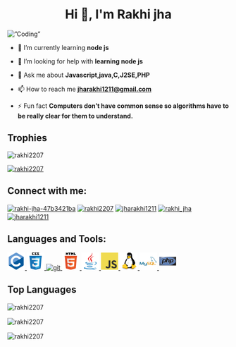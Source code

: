 <h1 align="center">Hi 👋, I'm Rakhi jha</h1>
<img  alt=”Coding” class="center" width="400" src="https://static.wixstatic.com/media/6a735e_1649804cacbd4b5988bd8e5deb009f47~mv2.gif">


- 🌱 I’m currently learning **node js**

- 🤝 I’m looking for help with **learning node js**

- 💬 Ask me about **Javascript,java,C,J2SE,PHP**

- 📫 How to reach me **jharakhi1211@gmail.com**

- ⚡ Fun fact **Computers don’t have common sense so algorithms have to be really clear for them to understand.**

<h2 align="left">Trophies</h2>
<p align="left"> <img src="https://komarev.com/ghpvc/?username=rakhi2207&label=Profile%20views&color=0e75b6&style=flat" alt="rakhi2207" /> </p>

<p align="left"> <a href="https://github.com/ryo-ma/github-profile-trophy"><img src="https://github-profile-trophy.vercel.app/?username=rakhi2207" alt="rakhi2207" /></a> </p>


<h2 align="left">Connect with me:</h2>
<p align="left">
<a href="https://linkedin.com/in/rakhi-jha-47b3421ba" target="blank"><img align="center" src="https://raw.githubusercontent.com/rahuldkjain/github-profile-readme-generator/master/src/images/icons/Social/linked-in-alt.svg" alt="rakhi-jha-47b3421ba" height="30" width="40" /></a>
<a href="https://www.codechef.com/users/rakhi2207" target="blank"><img align="center" src="https://cdn.jsdelivr.net/npm/simple-icons@3.1.0/icons/codechef.svg" alt="rakhi2207" height="30" width="40" /></a>
<a href="https://www.hackerrank.com/jharakhi1211" target="blank"><img align="center" src="https://raw.githubusercontent.com/rahuldkjain/github-profile-readme-generator/master/src/images/icons/Social/hackerrank.svg" alt="jharakhi1211" height="30" width="40" /></a>
<a href="https://www.leetcode.com/rakhi_jha" target="blank"><img align="center" src="https://raw.githubusercontent.com/rahuldkjain/github-profile-readme-generator/master/src/images/icons/Social/leet-code.svg" alt="rakhi_jha" height="30" width="40" /></a>
<a href="https://auth.geeksforgeeks.org/user/jharakhi1211" target="blank"><img align="center" src="https://raw.githubusercontent.com/rahuldkjain/github-profile-readme-generator/master/src/images/icons/Social/geeks-for-geeks.svg" alt="jharakhi1211" height="30" width="40" /></a>
</p>

<h2 align="left">Languages and Tools:</h2>
<p align="left"> <a href="https://www.cprogramming.com/" target="_blank" rel="noreferrer"> <img src="https://raw.githubusercontent.com/devicons/devicon/master/icons/c/c-original.svg" alt="c" width="40" height="40"/> </a> <a href="https://www.w3schools.com/css/" target="_blank" rel="noreferrer"> <img src="https://raw.githubusercontent.com/devicons/devicon/master/icons/css3/css3-original-wordmark.svg" alt="css3" width="40" height="40"/> </a> <a href="https://git-scm.com/" target="_blank" rel="noreferrer"> <img src="https://www.vectorlogo.zone/logos/git-scm/git-scm-icon.svg" alt="git" width="40" height="40"/> </a> <a href="https://www.w3.org/html/" target="_blank" rel="noreferrer"> <img src="https://raw.githubusercontent.com/devicons/devicon/master/icons/html5/html5-original-wordmark.svg" alt="html5" width="40" height="40"/> </a> <a href="https://www.java.com" target="_blank" rel="noreferrer"> <img src="https://raw.githubusercontent.com/devicons/devicon/master/icons/java/java-original.svg" alt="java" width="40" height="40"/> </a> <a href="https://developer.mozilla.org/en-US/docs/Web/JavaScript" target="_blank" rel="noreferrer"> <img src="https://raw.githubusercontent.com/devicons/devicon/master/icons/javascript/javascript-original.svg" alt="javascript" width="40" height="40"/> </a> <a href="https://www.linux.org/" target="_blank" rel="noreferrer"> <img src="https://raw.githubusercontent.com/devicons/devicon/master/icons/linux/linux-original.svg" alt="linux" width="40" height="40"/> </a> <a href="https://www.mysql.com/" target="_blank" rel="noreferrer"> <img src="https://raw.githubusercontent.com/devicons/devicon/master/icons/mysql/mysql-original-wordmark.svg" alt="mysql" width="40" height="40"/> </a> <a href="https://www.php.net" target="_blank" rel="noreferrer"> <img src="https://raw.githubusercontent.com/devicons/devicon/master/icons/php/php-original.svg" alt="php" width="40" height="40"/> </a> </p>


<h2 align="left">Top Languages</h2>
<p><img align="center" src="https://github-readme-stats.vercel.app/api/top-langs?username=rakhi2207&show_icons=true&locale=en&layout=compact" alt="rakhi2207" /></p>

<p><img align="center" src="https://github-readme-stats.vercel.app/api?username=rakhi2207&show_icons=true&locale=en" alt="rakhi2207" /></p>

<p><img align="center" src="https://github-readme-streak-stats.herokuapp.com/?user=rakhi2207&" alt="rakhi2207" /></p>
